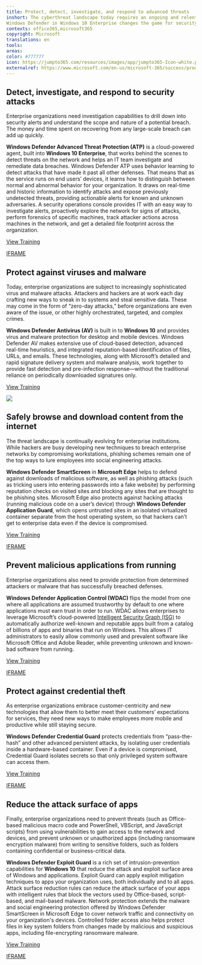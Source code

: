 ```yaml
---
title: Protect, detect, investigate, and respond to advanced threats
inshort: The cyberthreat landscape today requires an ongoing and relentless focus on security, and IT administrators need tools that help them prevent, protect, defend, and respond to threats in addition to modernizing their workplace to empower employee creativity and productivity.
Windows Defender in Windows 10 Enterprise changes the game for security in organizations by protecting user identities, information, and devices from threats, with a comprehensive and fully integrated set of advanced security capabilities. Windows&#xA0;Defender provides both pre-breach threat resistance, removing or defending against the attack vectors used by the malware and hacking industry, and post-breach protection, detection, and response capabilities, all within a single end-to-end solution.
contexts: office365,microsoft365
copyright: Microsoft
translations: en
tools: 
areas: 
color: #777777
icon: https://jumpto365.com/resources/images/app/jumpto365-Icon-white.png
externalref: https://www.microsoft.com/en-us/microsoft-365/success/productivitylibrary/protect-detect-investigate-and-respond-to-advanced-threats
---
```


## Detect, investigate, and respond to security attacks

Enterprise organizations need investigation capabilities to drill down into security alerts and understand the scope and nature of a potential breach. The money and time spent on recovering from any large-scale breach can add up quickly.

**Windows Defender Advanced Threat Protection (ATP)** is a cloud-powered agent, built into **Windows 10 Enterprise**, that works behind the scenes to detect threats on the network and helps an IT team investigate and remediate data breaches. Windows Defender ATP uses behavior learning to detect attacks that have made it past all other defenses. That means that as the service runs on end users’ devices, it learns how to distinguish between normal and abnormal behavior for your organization. It draws on real-time and historic information to identify attacks and expose previously undetected threats, providing actionable alerts for known and unknown adversaries. A security operations console provides IT with an easy way to investigate alerts, proactively explore the network for signs of attacks, perform forensics of specific machines, track attacker actions across machines in the network, and get a detailed file footprint across the organization.

[View Training](https://docs.microsoft.com/windows/threat-protection/windows-defender-atp/windows-defender-advanced-threat-protection)

[IFRAME](https://www.microsoft.com/en-us/videoplayer/embed/RE1UMSt)

## Protect against viruses and malware

Today, enterprise organizations are subject to increasingly sophisticated virus and malware attacks. Attackers and hackers are at work each day crafting new ways to sneak in to systems and steal sensitive data. These may come in the form of “zero-day attacks,” before organizations are even aware of the issue, or other highly orchestrated, targeted, and complex crimes.

**Windows Defender Antivirus (AV)** is built in to **Windows 10** and provides virus and malware protection for desktop and mobile devices. Windows Defender AV makes extensive use of cloud-based detection, advanced real-time heuristics, and integrated reputation-based identification of files, URLs, and emails. These technologies, along with Microsoft’s detailed and rapid signature delivery system and malware analysis, work together to provide fast detection and pre-infection response—without the traditional reliance on periodically downloaded signatures only.

[View Training](https://docs.microsoft.com/windows/threat-protection/windows-defender-antivirus/windows-defender-antivirus-in-windows-10)

![](http://img-prod-cms-rt-microsoft-com.akamaized.net/cms/api/am/imageFileData/RE1MMNC?ver=b960)

## Safely browse and download content from the internet

The threat landscape is continually evolving for enterprise institutions. While hackers are busy developing new techniques to breach enterprise networks by compromising workstations, phishing schemes remain one of the top ways to lure employees into social engineering attacks.

**Windows Defender SmartScreen** in **Microsoft Edge** helps to defend against downloads of malicious software, as well as phishing attacks (such as tricking users into entering passwords into a fake website) by performing reputation checks on visited sites and blocking any sites that are thought to be phishing sites. Microsoft Edge also protects against hacking attacks (running malicious code on a user’s device) through **Windows Defender Application Guard**, which opens untrusted sites in an isolated virtualized container separate from the host operating system, so that hackers can’t get to enterprise data even if the device is compromised.

[View Training](https://docs.microsoft.com/windows/threat-protection/windows-defender-application-guard/wd-app-guard-overview)

[IFRAME](https://www.microsoft.com/en-us/videoplayer/embed/RE1UzSj)

## Prevent malicious applications from running

Enterprise organizations also need to provide protection from determined attackers or malware that has successfully breached defenses.

**Windows Defender Application Control (WDAC)** flips the model from one where all applications are assumed trustworthy by default to one where applications must earn trust in order to run. WDAC allows enterprises to leverage Microsoft’s cloud-powered [Intelligent Security Graph (ISG)](https://t.co/UpWPG34Kwy) to automatically authorize well-known and reputable apps built from a catalog of billions of apps and binaries that run on Windows. This allows IT administrators to easily allow commonly used and prevalent software like Microsoft Office and Adobe Reader, while preventing unknown and known-bad software from running.

[View Training](https://blogs.technet.microsoft.com/mmpc/2017/10/23/introducing-windows-defender-application-control)

[IFRAME](https://www.microsoft.com/en-us/videoplayer/embed/RE1UCpZ)

## Protect against credential theft

As enterprise organizations embrace customer-centricity and new technologies that allow them to better meet their customers’ expectations for services, they need new ways to make employees more mobile and productive while still staying secure.

**Windows Defender Credential Guard** protects credentials from “pass-the-hash” and other advanced persistent attacks, by isolating user credentials inside a hardware-based container. Even if a device is compromised, Credential Guard isolates secrets so that only privileged system software can access them.

[View Training](https://docs.microsoft.com/windows/access-protection/credential-guard/credential-guard)

[IFRAME](https://www.microsoft.com/en-us/videoplayer/embed/RE1UPqL)

## Reduce the attack surface of apps

Finally, enterprise organizations need to prevent threats (such as Office-based malicious macro code and PowerShell, VBScript, and JavaScript scripts) from using vulnerabilities to gain access to the network and devices, and prevent unknown or unauthorized apps (including ransomware encryption malware) from writing to sensitive folders, such as folders containing confidential or business-critical data.

**Windows Defender Exploit Guard** is a rich set of intrusion-prevention capabilities for **Windows 10** that reduce the attack and exploit surface area of Windows and applications. Exploit Guard can apply exploit mitigation techniques to apps your organization uses, both individually and to all apps. Attack surface reduction rules can reduce the attack surface of your apps with intelligent rules that block the vectors used by Office-based, script-based, and mail-based malware. Network protection extends the malware and social engineering protection offered by Windows Defender SmartScreen in Microsoft Edge to cover network traffic and connectivity on your organization's devices. Controlled folder access also helps protect files in key system folders from changes made by malicious and suspicious apps, including file-encrypting ransomware malware.

[View Training](https://docs.microsoft.com/windows/threat-protection/windows-defender-exploit-guard/windows-defender-exploit-guard)

[IFRAME](https://www.microsoft.com/en-us/videoplayer/embed/RE1Xono)

